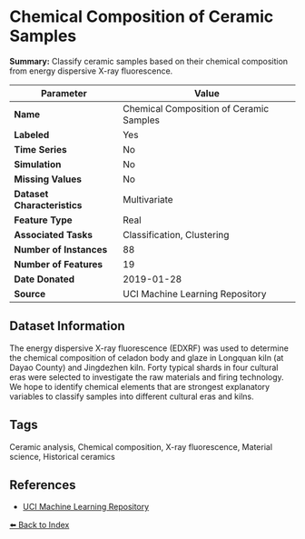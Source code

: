 # Chemical Composition of Ceramic Samples

**Summary:** Classify ceramic samples based on their chemical composition from energy dispersive X-ray fluorescence.

| Parameter | Value |
| --- | --- |
| **Name** | Chemical Composition of Ceramic Samples |
| **Labeled** | Yes |
| **Time Series** | No |
| **Simulation** | No |
| **Missing Values** | No |
| **Dataset Characteristics** | Multivariate |
| **Feature Type** | Real |
| **Associated Tasks** | Classification, Clustering |
| **Number of Instances** | 88 |
| **Number of Features** | 19 |
| **Date Donated** | 2019-01-28 |
| **Source** | UCI Machine Learning Repository |

## Dataset Information

The energy dispersive X-ray fluorescence (EDXRF) was used to determine the chemical composition of celadon body and glaze in Longquan kiln (at Dayao County) and Jingdezhen kiln. Forty typical shards in four cultural eras were selected to investigate the raw materials and firing technology. We hope to identify chemical elements that are strongest explanatory variables to classify samples into different cultural eras and kilns.

## Tags

Ceramic analysis, Chemical composition, X-ray fluorescence, Material science, Historical ceramics

## References

- [UCI Machine Learning Repository](https://archive.ics.uci.edu/dataset/583/chemical+composition+of+ceramic+samples)

[⬅️ Back to Index](../README.md)
